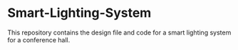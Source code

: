 # Smart-Lighting-System
This repository contains the design file and code for a smart lighting system for a conference hall.
